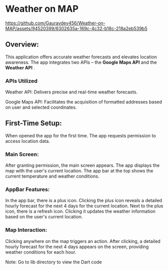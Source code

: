 # Weather on MAP

https://github.com/Gauravdev456/Weather-on-MAP/assets/94520399/6302635a-169c-4c32-b18c-218a2eb539b5
## Overview:
This application offers accurate weather forecasts and elevates location awareness. The app integrates two APIs – the **Google Maps API** and the **Weather API** .
### APIs Utilized
Weather API: Delivers precise and real-time weather forecasts.

Google Maps API: Facilitates the acquisition of formatted addresses based on user and selected coordinates.

## First-Time Setup:

When opened the app for the first time.
The app requests permission to access location data.

### Main Screen:
After granting permission, the main screen appears.
The app displays the map with the user's current location.
The app bar at the top shows the current temperature and weather conditions.

### AppBar Features:
In the app bar, there is a plus icon.
Clicking the plus icon reveals a detailed hourly forecast for the next 4 days for the current location.
Next to the plus icon, there is a refresh icon. Clicking it updates the weather information based on the user's current location.

### Map Interaction:
Clicking anywhere on the map triggers an action.
After clicking, a detailed hourly forecast for the next 4 days appears on the screen, providing weather conditions for each hour.

Note: Go to lib directory to view the Dart code
